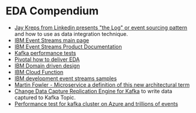 # EDA Compendium

* [Jay Kreps from Linkedin presents "the Log" or event sourcing pattern](https://engineering.linkedin.com/distributed-systems/log-what-every-software-engineer-should-know-about-real-time-datas-unifying) and how to use as data integration technique.
* [IBM Event Streams main page](https://www.ibm.com/cloud/event-streams)
* [IBM Event Streams Product Documentation](https://ibm.github.io/event-streams)
* [Kafka performance tests]()
* [Pivotal how to deliver EDA](https://content.pivotal.io/blog/how-to-deliver-an-event-driven-architecture)
* [IBM Domain driven design](https://www.ibm.com/cloud/garage/innovate/code/practices/domain-driven-design/)
* [IBM Cloud Function]()
* [IBM development event streams samples](https://github.com/ibm-messaging/event-streams-samples)
* [Martin Fowler - Microservice a definition of this new architectural term](https://martinfowler.com/articles/microservices.html#CharacteristicsOfAMicroserviceArchitecture)
* [Change Data Capture Replication Engine for Kafka](https://www.ibm.com/support/knowledgecenter/en/SSTRGZ_11.4.0/com.ibm.cdcdoc.cdckafka.doc/concepts/abouttargetingkafka.html) to write data captured to Kafka Topic.
* [Performance test for kafka cluster on Azure and trillions of events](https://azure.microsoft.com/en-us/blog/processing-trillions-of-events-per-day-with-apache-kafka-on-azure/)